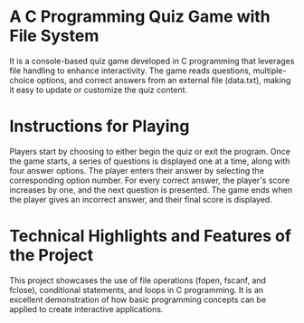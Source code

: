 # A C Programming Quiz Game with File System
It is a console-based quiz game developed in C programming that leverages file handling to enhance interactivity. The game reads questions, multiple-choice options, and correct answers from an external file (data.txt), making it easy to update or customize the quiz content.<br>
# Instructions for Playing
Players start by choosing to either begin the quiz or exit the program. Once the game starts, a series of questions is displayed one at a time, along with four answer options. The player enters their answer by selecting the corresponding option number. For every correct answer, the player's score increases by one, and the next question is presented. The game ends when the player gives an incorrect answer, and their final score is displayed.
# Technical Highlights and Features of the Project
This project showcases the use of file operations (fopen, fscanf, and fclose), conditional statements, and loops in C programming. It is an excellent demonstration of how basic programming concepts can be applied to create interactive applications.
